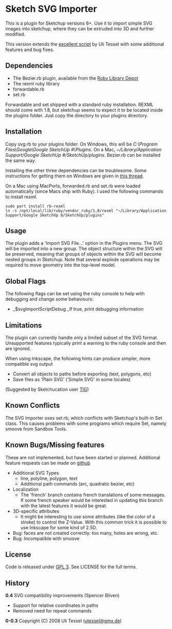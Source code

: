 Sketch SVG Importer
===================

This is a plugin for Sketchup versions 6+. Use it to import simple SVG images
into sketchup, where they can be extruded into 3D and further modified.

This version extends the [excellent script](http://rhin.crai.archi.fr/rld/plugin_details.php?id=435)
by Uli Tessel with some additional features and bug fixes.

## Dependencies

* The Bezier.rb plugin, available from the
  [Ruby Library Depot](http://rhin.crai.archi.fr/RubyLibraryDepot/plugin_details.php?id=33)
* The rexml ruby library
* forwardable.rb
* set.rb

Forwardable and set shipped with a standard ruby installation. REXML should
come with 1.8, but sketchup seems to expect it to be located inside the plugins
folder. Just copy the directory to your plugins directory.

## Installation

Copy svg.rb to your plugins folder. On Windows, this will be *C:\Program Files\Google\Google SketchUp #\Plugins*.
On a Mac, *~/Library/Application Support/Google SketchUp #/SketchUp/plugins*.
Bezier.rb can be installed the same way.

Installing the other three dependencies can be troublesome. Some instructions
for getting them on Windows are given in
[this thread](http://sketchucation.com/forums/viewtopic.php?f=323&p=258154).

On a Mac using MacPorts, forwarded.rb and set.rb were loaded automatically
(since Macs ship with Ruby). I used the following commands to install rexml.

    sudo port install rb-rexml
    ln -s /opt/local/lib/ruby/vendor_ruby/1.8/rexml "~/Library/Application Support/Google SketchUp 8/SketchUp/plugins"

## Usage

The plugin adds a 'Import SVG File...' option in the Plugins menu. The SVG will
be imported into a new group. The object structure within the SVG will be
preserved, meaning that groups of objects within the SVG will become nested
groups in Sketchup. Note that several explode operations may be required to
move geometry into the top-level model.

## Global Flags

The following flags can be set using the ruby console to help with debugging
and change some behaviours:

* _$svgImportScriptDebug _If true, print debugging information

## Limitations

The plugin can currently handle only a limited subset of the SVG format.
Unsupported features typically print a warning to the ruby console and then are
ignored.

When using Inkscape, the following hints can produce simpler, more compatible
svg output

* Convert all objects to paths before exporting (text, polygons, etc)
* Save files as 'Plain SVG' ('Simple SVG' in some locales)

(Suggested by Sketchucation user [TIG](http://sketchucation.com/forums/viewtopic.php?f=180&t=13475))

## Known Conflicts

The SVG Importer uses set.rb, which conflicts with Sketchup's built-in Set
class. This causes problems with some programs which require Set, namely smoove
from Sandbox Tools.

## Known Bugs/Missing features

These are not implemented, but have been started or planned. Additional feature
requests can be made on
[github](https://github.com/sbliven/sketchup_svg_importer/issues)

* Additional SVG Types
  * line, polyline, polygon, text
  * Additional path commands (arc, quadratic bezier, etc)
* Localization
  * The 'french' branch contains french translations of some messages. If some
    french speaker would be interested in updating this branch with the latest
    features it would be great.
* 3D-specific attributes
  * It might be interesting to use some attributes (like the color of a stroke) to
    control the Z-Value. With this common trick it is possible to use Inkscape
    for some kind of 2.5D.
* Bug: faces are not created correctly: too many, holes are wrong, etc.
* Bug: Incompatible with smoove

## License

Code is released under [GPL 3](http://www.gnu.org/licenses). See LICENSE for
the full terms.

## History

**0.4**
SVG compatibility improvements (Spencer Bliven)
* Support for relative coordinates in paths
* Removed need for repeat commands

**0-0.3**
Copyright (C) 2008 Uli Tessel (utessel@gmx.de)



